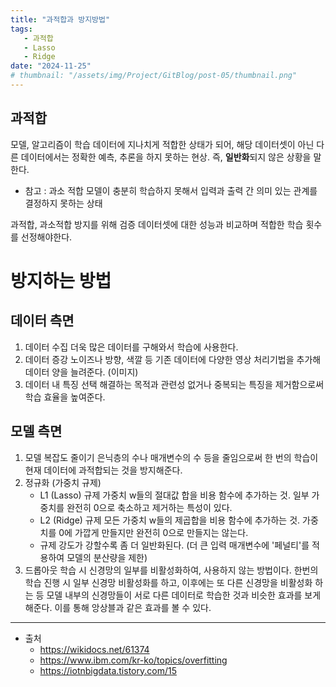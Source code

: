 ```yaml
---
title: "과적합과 방지방법"
tags:
   - 과적합
   - Lasso
   - Ridge
date: "2024-11-25"
# thumbnail: "/assets/img/Project/GitBlog/post-05/thumbnail.png"
---
```


## 과적합
모델, 알고리즘이 학습 데이터에 지나치게 적합한 상태가 되어, 해당 데이터셋이 아닌 다른 데이터에서는 정확한 예측, 추론을 하지 못하는 현상.
즉, **일반화**되지 않은 상황을 말한다.
- 참고 : 과소 적합
    모델이 충분히 학습하지 못해서 입력과 출력 간 의미 있는 관계를 결정하지 못하는 상태

과적합, 과소적합 방지를 위해 검증 데이터셋에 대한 성능과 비교하며 적합한 학습 횟수를 선정해야한다.

# 방지하는 방법

## 데이터 측면
1. 데이터 수집
    더욱 많은 데이터를 구해와서 학습에 사용한다.
2. 데이터 증강
    노이즈나 방향, 색깔 등 기존 데이터에 다양한 영상 처리기법을 추가해 데이터 양을 늘려준다. (이미지)
3. 데이터 내 특징 선택
    해결하는 목적과 관련성 없거나 중복되는 특징을 제거함으로써 학습 효율을 높여준다.

## 모델 측면
1. 모델 복잡도 줄이기
    은닉층의 수나 매개변수의 수 등을 줄임으로써 한 번의 학습이 현재 데이터에 과적합되는 것을 방지해준다.
2. 정규화 (가중치 규제)
    - L1 (Lasso) 규제
        가중치 w들의 절대값 합을 비용 함수에 추가하는 것.
        일부 가중치를 완전히 0으로 축소하고 제거하는 특성이 있다.
    - L2 (Ridge) 규제
        모든 가중치 w들의 제곱합을 비용 함수에 추가하는 것.
        가중치를 0에 가깝게 만들지만 완전히 0으로 만들지는 않는다.
    - 규제 강도가 강할수록 좀 더 일반화된다. (더 큰 입력 매개변수에 '페널티'를 적용하여 모델의 분산량을 제한)
3. 드롭아웃
    학습 시 신경망의 일부를 비활성화하여, 사용하지 않는 방법이다.
    한번의 학습 진행 시 일부 신경망 비활성화를 하고, 이후에는 또 다른 신경망을 비활성화 하는 등 모델 내부의 신경망들이 서로 다른 데이터로 학습한 것과 비슷한 효과를 보게 해준다.
    이를 통해 앙상블과 같은 효과를 볼 수 있다.

---

- 출처
  - <https://wikidocs.net/61374>
  - <https://www.ibm.com/kr-ko/topics/overfitting>
  - <https://iotnbigdata.tistory.com/15>